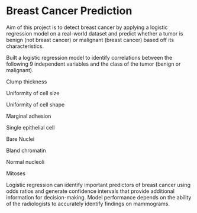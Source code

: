 # Breast Cancer Prediction
Aim of this project is to detect breast cancer by applying a logistic regression model on a real-world dataset and predict whether a tumor is benign (not breast cancer) or malignant (breast cancer) based off its characteristics.

Built a logistic regression model to identify correlations between the following 9 independent variables and the class of the tumor (benign or malignant).

Clump thickness

Uniformity of cell size

Uniformity of cell shape

Marginal adhesion

Single epithelial cell

Bare Nuclei

Bland chromatin

Normal nucleoli

Mitoses

Logistic regression can identify important predictors of breast cancer using odds ratios and generate confidence intervals that provide additional information for decision-making.
Model performance depends on the ability of the radiologists to accurately identify findings on mammograms.
